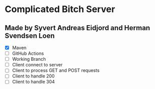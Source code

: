 # Complicated Bitch Server
## Made by Syvert Andreas Eidjord and Herman Svendsen Loen

* [x] Maven
* [ ] GitHub Actions
* [ ] Working Branch
* [ ] Client connect to server
* [ ] Client to process GET and POST requests
* [ ] Client to handle 200
* [ ] Client to handle 304
